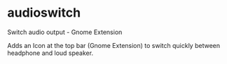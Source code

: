 # audioswitch
Switch audio output - Gnome Extension

Adds an Icon at the top bar (Gnome Extension) to switch quickly between headphone and loud speaker.
